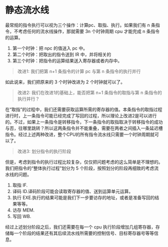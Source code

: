 # 静态流水线

最常规的指令执行可以视为三个操作：计算pc、取指、执行。如果我们有 n 条指令，不考虑任何的流水线操作，那就需要 3n 个时钟周期 cpu 才能完成 n 条指令的运算。
1. 第一个时钟：把 npc 的值送入 pc 中。
2. 第二个时钟：把取出的指令送到 IR 中，并将相关的
3. 第三个时钟：把指令的运算结果送入寄存器或者内存中。

> 改进1: 我们把第 n+1 条指令的计算 pc 与第 n 条指令的执行并行

如此说来，我们把原来的 3 个时钟改进为 2 个时钟就可以了。

> 改进2: 我们在改进1的基础上，能否把第 n+1 条指令的取指与第 n 条指令的执行并行？

在“取指”的过程中，我们还需要获取运算所需的寄存器的值。本条指令的取指过程进行时，上一条指令可能已经完成了写回的过程，所以理论上改进2是可以进行的。不过，如果上一条指令是转移指令，下一条指令的取指取决于转移指令的成功与否，往哪里跳转？所以这两条指令并不能重叠，需要在两者之间插入一条延迟槽指令。经过上述两种改进，整个CPU的所有指令流水线只需要一个时钟周期就可以了。

> 改进3: 划分指令的执行阶段

但是，考虑到指令的执行过程比较复杂，仅仅把问题考虑的这么简单是不理想的。我们把指令的“整体执行过程”划分为 5 个阶段，按照划分的阶段再细致的考虑流水线的问题。
1. 取指 IF.
2. 译码 ID.译码阶段可能会读取寄存器的值、送到运算单元运算。
3. 执行 EXE.执行的结果可能是我们下一步要访存的地址，或者是准备写回的结果等等。
4. 访存 MEM.
5. 写回 WB.

经过上述划分阶段之后，我们还需要在每一个 cpu 执行阶段增加几组寄存器，存储每一个阶段的结果还有其后续流水线所需要的控制信号、目标寄存器号等等信息。
